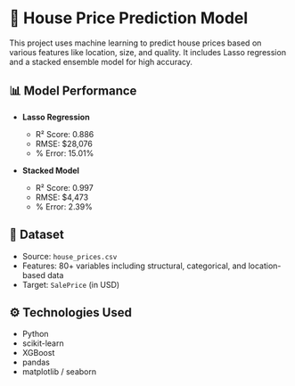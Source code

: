 # 🏡 House Price Prediction Model

This project uses machine learning to predict house prices based on various features like location, size, and quality. It includes Lasso regression and a stacked ensemble model for high accuracy.

## 📊 Model Performance

- **Lasso Regression**
  - R² Score: 0.886
  - RMSE: $28,076
  - % Error: 15.01%

- **Stacked Model**
  - R² Score: 0.997
  - RMSE: $4,473
  - % Error: 2.39%

## 📁 Dataset

- Source: `house_prices.csv`
- Features: 80+ variables including structural, categorical, and location-based data
- Target: `SalePrice` (in USD)

## ⚙️ Technologies Used

- Python
- scikit-learn
- XGBoost
- pandas
- matplotlib / seaborn


